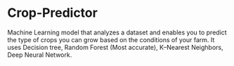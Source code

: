 # Crop-Predictor

Machine Learning model that analyzes a dataset and enables
you to predict the type of crops you can grow based on the
conditions of your farm. It uses Decision tree, Random
Forest (Most accurate), K–Nearest Neighbors, Deep Neural
Network.
